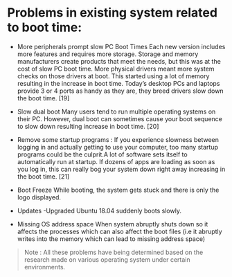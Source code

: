 # Problems in existing system related to boot time:

 -  More peripherals prompt slow PC Boot Times
Each new version includes more features and requires more storage. Storage and memory manufacturers create products that meet the needs, but this was at the cost of slow PC boot time. More physical drivers meant more system checks on those drivers at boot. This started using a lot of memory resulting in the increase in boot time.
Today’s desktop PCs and laptops provide 3 or 4 ports as handy as they are, they breed drivers slow down the boot time. [19]

-  Slow dual boot
Many users tend to run multiple operating systems on their PC. However, dual boot can sometimes cause your boot sequence to slow down resulting increase in boot time. [20]

-  Remove some startup programs : If you experience slowness between logging in and actually getting to use your computer, too many startup programs could be the culprit.A lot of software sets itself to automatically run at startup. If dozens of apps are loading as soon as you log in, this can really bog your system down right away increasing in the boot time. [21]

-  Boot Freeze
While booting, the system gets stuck and there is only the logo displayed.

- Updates -Upgraded Ubuntu 18.04 suddenly boots slowly.

- Missing OS address space
When system abruptly shuts down so it affects the processes which can also affect the boot files (i.e it abruptly writes into the memory which can lead to missing address space)

> Note : All these problems have being determined based on the research made on various operating system under certain environments.